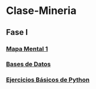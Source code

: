 # Clase-Mineria
## Fase I
### [Mapa Mental 1](MapaMental_1_1728777.pdf)
### [Bases de Datos](Ej1_BasesDatos_Equipo_2.pdf)
### [Ejercicios Básicos de Python](Ej_Python_1728777.ipynb)


